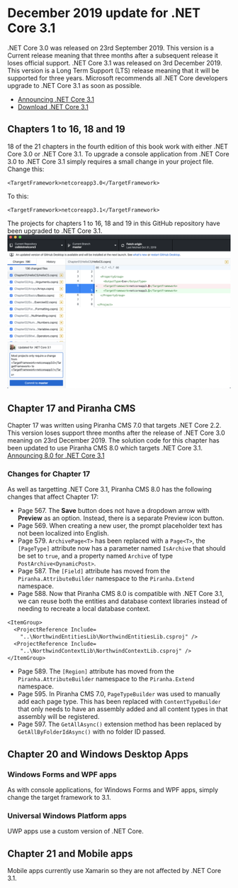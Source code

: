 # December 2019 update for .NET Core 3.1
.NET Core 3.0 was released on 23rd September 2019. This version is a Current release meaning that three months after a subsequent release it loses official support. 
.NET Core 3.1 was released on 3rd December 2019. This version is a Long Term Support (LTS) release meaning that it will be supported for three years. Microsoft recommends all .NET Core developers upgrade to .NET Core 3.1 as soon as possible.
- [Announcing .NET Core 3.1](https://devblogs.microsoft.com/dotnet/announcing-net-core-3-1/)
- [Download .NET Core 3.1](https://dotnet.microsoft.com/download/dotnet-core/3.1)
## Chapters 1 to 16, 18 and 19
18 of the 21 chapters in the fourth edition of this book work with either .NET Core 3.0 or .NET Core 3.1. 
To upgrade a console application from .NET Core 3.0 to .NET Core 3.1 simply requires a small change in your project file.
Change this:
```
<TargetFramework>netcoreapp3.0</TargetFramework>
```
To this:
```
<TargetFramework>netcoreapp3.1</TargetFramework>
```
The projects for chapters 1 to 16, 18 and 19 in this GitHub repository have been upgraded to .NET Core 3.1.
![GitHub update to .NET Core 3.1](github-update-30-to-31.png)
## Chapter 17 and Piranha CMS
Chapter 17 was written using Piranha CMS 7.0 that targets .NET Core 2.2. This version loses support three months after the release of .NET Core 3.0 meaning on 23rd December 2019. 
The solution code for this chapter has been updated to use Piranha CMS 8.0 which targets .NET Core 3.1.
[Announcing 8.0 for .NET Core 3.1](http://piranhacms.org/blog/announcing-80-for-net-core-31)
### Changes for Chapter 17
As well as targetting .NET Core 3.1, Piranha CMS 8.0 has the following changes that affect Chapter 17:
- Page 567. The **Save** button does not have a dropdown arrow with **Preview** as an option. Instead, there is a separate Preview icon button.
- Page 569. When creating a new user, the prompt placeholder text has not been localized into English.
- Page 579. `ArchivePage<T>` has been replaced with a `Page<T>`, the `[PageType]` attribute now has a parameter named `IsArchive` that should be set to `true`, and a property named `Archive` of type `PostArchive<DynamicPost>`. 
- Page 587. The `[Field]` attribute has moved from the `Piranha.AttributeBuilder` namespace to the `Piranha.Extend` namespace.
- Page 588. Now that Piranha CMS 8.0 is compatible with .NET Core 3.1, we can reuse both the entities and database context libraries instead of needing to recreate a local database context.
```
<ItemGroup>
  <ProjectReference Include=
    "..\NorthwindEntitiesLib\NorthwindEntitiesLib.csproj" />
  <ProjectReference Include=
    "..\NorthwindContextLib\NorthwindContextLib.csproj" />
</ItemGroup>
```
- Page 589. The `[Region]` attribute has moved from the `Piranha.AttributeBuilder` namespace to the `Piranha.Extend` namespace.
- Page 595. In Piranha CMS 7.0, `PageTypeBuilder` was used to manually add each page type. This has been replaced with `ContentTypeBuilder` that only needs to have an assembly added and all content types in that assembly will be registered.
- Page 597. The `GetAllAsync()` extension method has been replaced by `GetAllByFolderIdAsync()` with no folder ID passed.
## Chapter 20 and Windows Desktop Apps
### Windows Forms and WPF apps
As with console applications, for Windows Forms and WPF apps, simply change the target framework to 3.1.
### Universal Windows Platform apps
UWP apps use a custom version of .NET Core.
## Chapter 21 and Mobile apps
Mobile apps currently use Xamarin so they are not affected by .NET Core 3.1.
